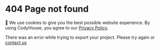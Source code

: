 # 404 Page not found

📢 We use cookies to give you the best possible website experience. By using CodyHouse, you agree to our [Privacy Policy](https://codyhouse.co/privacy-policy).

There was an error while trying to export your project. Please try again or [contact us](https://codyhouse.co/contact)

